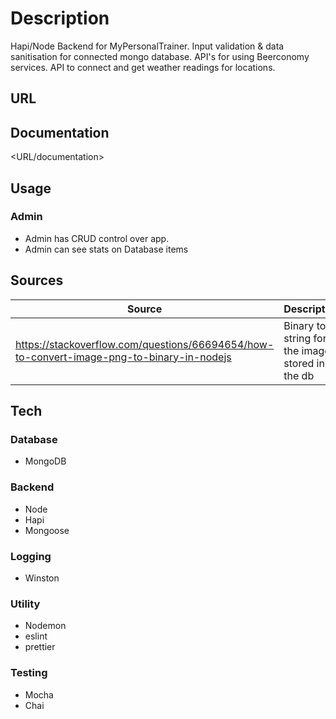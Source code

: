 # **Description**

Hapi/Node Backend for MyPersonalTrainer. Input validation & data sanitisation for connected mongo database.
API's for using Beerconomy services. API to connect and get weather readings for locations.

## **URL**
<URL>

## **Documentation**
<URL/documentation>

## **Usage**

### Admin

- Admin has CRUD control over app.
- Admin can see stats on Database items

## Sources

| Source                                                                                      | Description                                      |
| ------------------------------------------------------------------------------------------- | ------------------------------------------------ |
| <https://stackoverflow.com/questions/66694654/how-to-convert-image-png-to-binary-in-nodejs> | Binary to string for the images stored in the db |


## **Tech**

### **Database**

- MongoDB

### **Backend**

- Node
- Hapi
- Mongoose

### **Logging**

- Winston

### **Utility**

- Nodemon
- eslint
- prettier

### **Testing**

- Mocha
- Chai
